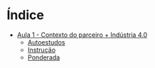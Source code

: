 # Índice

- [Aula 1 - Contexto do parceiro + Indústria 4.0](#1)
  - [Autoestudos](#1-autoestudo)
  - [Instrução](#1-instrucao)
  - [Ponderada](#1-ponderada)
